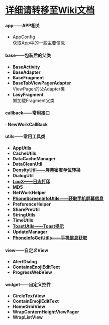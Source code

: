 # [详细请转移至Wiki文档](https://gitee.com/xmqian/UtilsLibrary/wikis/Home)
#### app——APP相关
- AppConfig  
获取App中的一些主要信息

#### base——包装后的父类
-  **BaseActivity**   
-  **BaseAdapter** 
-  **BaseFragment** 
-  **BaseTabViewPagerAdapter**   
ViewPager的父Adapter类
-  **LasyFragment**   
懒加载Fragment父类

#### callback——常用接口
· **NewWorkCallBack**

#### utils——常用工具类
- **AppUtils**
- **CacheUtils**
- **DataCacheManager**
- **DataCleanUtil**
- **[DensityUtil——屏幕密度单位转换](https://gitee.com/xmqian/UtilsLibrary/wikis/DensityUtil?parent=utils)**
- **DialogUtil**
- **[LogX——日志打印](https://gitee.com/xmqian/UtilsLibrary/wikis/LogX?parent=utils)**
- **MD5**
- **NetWorkHelper**
- **[PhoneScreenInfoUtils——获取手机屏幕信息](https://gitee.com/xmqian/UtilsLibrary/wikis/PhoneScreenInfoUtils?parent=utils)**
- **PreferenceHelper**
- **SharePreUtil**
- **StringUtils**
- **TimeUtils**
- **[ToastUtils——Toast提示](https://gitee.com/xmqian/UtilsLibrary/wikis/ToastUtils?parent=utils)**
- **UpdateManager**
- **[PhoneInfoGetUtils——手机信息获取](https://gitee.com/xmqian/UtilsLibrary/wikis/PhoneInfoGetUtils?parent=utils)**

#### view——自定义View
- **AlertDialog**
- **ContainsEnojiEditText**
- **ProgressWebView**

#### widget——自定义控件
- **CircleTextView**
- **ContainEmojiEditText**
- **HomeGridView**
- **WrapConternHeightViewPager**
- **WrapListView**

